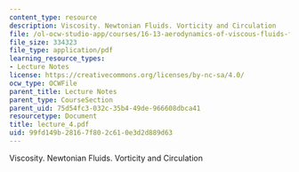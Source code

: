 ```yaml
---
content_type: resource
description: Viscosity. Newtonian Fluids. Vorticity and Circulation
file: /ol-ocw-studio-app/courses/16-13-aerodynamics-of-viscous-fluids-fall-2003/99fd149b28167f802c610e3d2d889d63_lecture_4.pdf
file_size: 334323
file_type: application/pdf
learning_resource_types:
- Lecture Notes
license: https://creativecommons.org/licenses/by-nc-sa/4.0/
ocw_type: OCWFile
parent_title: Lecture Notes
parent_type: CourseSection
parent_uid: 75d54fc3-032c-35b4-49de-966608dbca41
resourcetype: Document
title: lecture_4.pdf
uid: 99fd149b-2816-7f80-2c61-0e3d2d889d63
---
```

Viscosity. Newtonian Fluids. Vorticity and Circulation